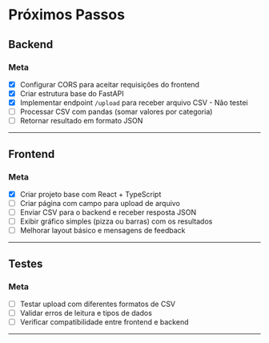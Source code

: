 # Próximos Passos

## Backend
### Meta

* [x] Configurar CORS para aceitar requisições do frontend
* [x] Criar estrutura base do FastAPI
* [x] Implementar endpoint `/upload` para receber arquivo CSV - Não testei
* [ ] Processar CSV com pandas (somar valores por categoria)
* [ ] Retornar resultado em formato JSON

---

## Frontend

### Meta

* [x] Criar projeto base com React + TypeScript
* [ ] Criar página com campo para upload de arquivo
* [ ] Enviar CSV para o backend e receber resposta JSON
* [ ] Exibir gráfico simples (pizza ou barras) com os resultados
* [ ] Melhorar layout básico e mensagens de feedback

---

## Testes

### Meta

* [ ] Testar upload com diferentes formatos de CSV
* [ ] Validar erros de leitura e tipos de dados
* [ ] Verificar compatibilidade entre frontend e backend

---